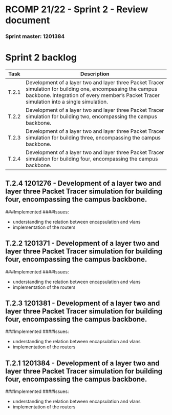 RCOMP 21/22 - Sprint 2 - Review document
===========================================
### Sprint master: 1201384 ###
# Sprint 2 backlog


| Task  | Description  |
|---|---|
|  T.2.1 | Development of a layer two and layer three Packet Tracer simulation for building one, encompassing the campus backbone. Integration of every member’s Packet Tracer simulation into a single simulation.  |
| T.2.2  | Development of a layer two and layer three Packet Tracer simulation for building two, encompassing the campus backbone.  |
|  T.2.3 |  Development of a layer two and layer three Packet Tracer simulation for building three, encompassing the campus backbone. |
| T.2.4  |  Development of a layer two and layer three Packet Tracer simulation for building four, encompassing the campus backbone. |

## T.2.4 1201276 - Development of a layer two and layer three Packet Tracer simulation for building four, encompassing the campus backbone.
###Implemented
####Issues:
- understanding the relation between encapsulation and vlans
- implementation of the routers

## T.2.2 1201371 - Development of a layer two and layer three Packet Tracer simulation for building four, encompassing the campus backbone.
###Implemented
####Issues:
- understanding the relation between encapsulation and vlans
- implementation of the routers

## T.2.3 1201381 - Development of a layer two and layer three Packet Tracer simulation for building four, encompassing the campus backbone.
###Implemented
####Issues:
- understanding the relation between encapsulation and vlans
- implementation of the routers

## T.2.1 1201384 - Development of a layer two and layer three Packet Tracer simulation for building four, encompassing the campus backbone.
###Implemented
####Issues:
- understanding the relation between encapsulation and vlans
- implementation of the routers

